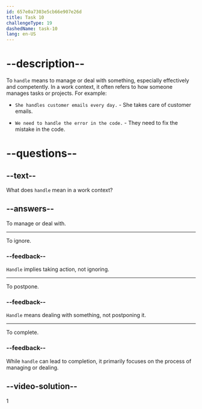 ```yaml
---
id: 657e0a7303e5cb66e907e26d
title: Task 10
challengeType: 19
dashedName: task-10
lang: en-US
---
```


# --description--

To `handle` means to manage or deal with something, especially effectively and competently. In a work context, it often refers to how someone manages tasks or projects. For example:

- `She handles customer emails every day.` - She takes care of customer emails.

- `We need to handle the error in the code.` - They need to fix the mistake in the code.

# --questions--

## --text--

What does `handle` mean in a work context?

## --answers--

To manage or deal with.

---

To ignore.

### --feedback--

`Handle` implies taking action, not ignoring.

---

To postpone.

### --feedback--

`Handle` means dealing with something, not postponing it.

---

To complete.

### --feedback--

While `handle` can lead to completion, it primarily focuses on the process of managing or dealing.

## --video-solution--

1
